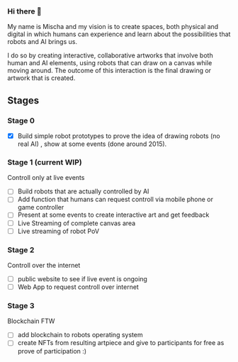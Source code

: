 ### Hi there 👋

My name is Mischa and my vision is to create spaces, both physical and digital in which humans can experience and learn about the possibilities that robots and AI brings us.

I do so by creating interactive, collaborative artworks that involve both human and AI elements, using robots that can draw on a canvas while moving around. The outcome of this interaction is the final drawing or artwork that is created.

## Stages

### Stage 0

- [x] Build simple robot prototypes to prove the idea of drawing robots (no real AI) , show at some events (done around 2015).

### Stage 1 (current WIP)

Controll only at live events

- [ ] Build robots that are actually controlled by AI
- [ ] Add function that humans can request controll via mobile phone or game controller
- [ ] Present at some events to create interactive art and get feedback
- [ ] Live Streaming of complete canvas area
- [ ] Live streaming of robot PoV

### Stage 2

Controll over the internet

- [ ] public website to see if live event is ongoing
- [ ] Web App to request controll over internet

### Stage 3

Blockchain FTW

- [ ] add blockchain to robots operating system
- [ ] create NFTs from resulting artpiece and give to participants for free as prove of participation :)
